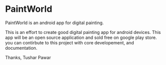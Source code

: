 PaintWorld
==========

PaintWorld is an android app for digital painting.


This is an effort to create good digital painting app for android devices. This app will be an open source application and sold 
free on google play store. you can contirbute to this project with core developement, and documentation.

Thanks, Tushar Pawar
